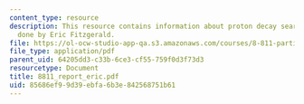 ```yaml
---
content_type: resource
description: This resource contains information about proton decay search, paper work
  done by Eric Fitzgerald.
file: https://ol-ocw-studio-app-qa.s3.amazonaws.com/courses/8-811-particle-physics-ii-fall-2005/85686ef99d39ebfa6b3e842568751b61_8811_report_eric.pdf
file_type: application/pdf
parent_uid: 64205dd3-c33b-6ce3-cf55-759f0d3f73d3
resourcetype: Document
title: 8811_report_eric.pdf
uid: 85686ef9-9d39-ebfa-6b3e-842568751b61
---
```

